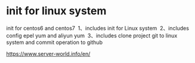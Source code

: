 # init for linux system
init for centos6 and centos7
  1、includes init for Linux system
  2、includes config epel yum and aliyun yum
  3、includes clone project git to linux system and commit operation to github


https://www.server-world.info/en/
